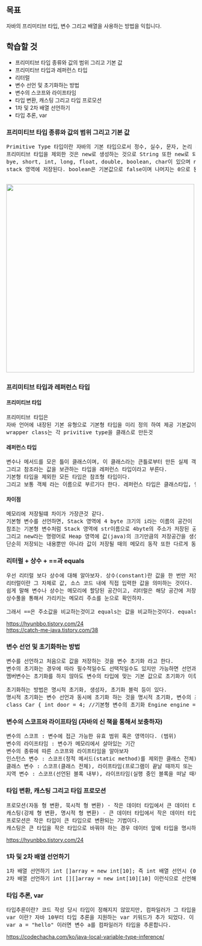 ## 목표
자바의 프리미티브 타입, 변수 그리고 배열을 사용하는 방법을 익힙니다. <br>

## 학습할 것 
- 프리미티브 타입 종류와 값의 범위 그리고 기본 값
- 프리미티브 타입과 레퍼런스 타입
- 리터럴
- 변수 선언 및 초기화하는 방법
- 변수의 스코프와 라이프타임
- 타입 변환, 캐스팅 그리고 타입 프로모션
- 1차 및 2차 배열 선언하기
- 타입 추론, var


### 프리미티브 타입 종류와 값의 범위 그리고 기본 값
<pre>
Primitive Type 타입이란 자바의 기본 타입으로서 정수, 실수, 문자, 논리 리터럴을 직접 저장하는 타입을 말한다.
프리미티브 타입을 제외한 것은 new로 생성하는 것으로 String 또한 new로 되지만 ""을 통해서 생성할 수 있다.
bye, short, int, long, float, double, boolean, char이 있으며 null이 허용되지 않으며 기본값이 존재한다.
stack 영역에 저장된다. boolean은 기본값으로 false이며 나머지는 0으로 된다.

</pre>
<img src="https://user-images.githubusercontent.com/79621675/158049954-402f04b1-55ff-4102-b134-b618b67b4dec.png" width=500/>
<https://devjun.tistory.com/54> <br>


### 프리미티브 타입과 레퍼런스 타입
#### 프리미티브 타입
<pre>
프리미티브 타입은 
자바 언어에 내장된 기본 유형으로 기본형 타입을 미리 정의 하여 제공 기본값이 있기 때문에 Null이 존재하지 않음 실제 값을 저장하는 공간으로 stack 메모리에 저장 
wrapper class는 각 privitive type을 클래스로 만든것
</pre>

#### 레퍼런스 타입
<pre>
변수나 메서드를 모은 틀이 클래스이며, 이 클래스라는 큰틀로부터 만든 실제 객체가 인스턴스이고, 생성된 인스턴스를 사용하려면 그 인스턴스를 적정하는 정보를 알아 둘 필요가 있다. 그 정보를 참조 라고 부른다. 
그리고 참조라는 값을 보관하는 타입을 레퍼런스 타입이라고 부른다. 
기본형 타입을 제외한 모든 타입은 참조형 타입이다.
그리고 보통 객체 라는 이름으로 부르기다 한다. 레퍼런스 타입은 클래스타입, 인터페이스 타입, 배열 타입, 열거타입 으로 나눠진다.
</pre>
#### 차이점
<pre>
메모리에 저장될떄 차이가 가장큰것 같다.
기본형 변수를 선언하면, Stack 영역에 4 byte 크기의 i라는 이름의 공간이 생기고 값 10이 저장된다. (stack만 사용)
참조는 기본형 변수처럼 Stack 영역에 str이름으로 4byte의 주소가 저장된 공간이 생성된다. (stack과 heap을 사용)
그리고 new라는 명령어로 Heap 영역에 값(java)의 크기만큼의 저장공간을 생성하고, 해당 공간의 주소 값을 Stack 영역의 str 이름의 변수에 할당해준다.
단순히 저장되는 내용뿐만 아니라 값이 저장될 때의 메모리 동작 또한 다르게 동작한다.
</pre>


### 리터럴 + 상수 + ==과 equals
<pre>
우선 리터럴 보다 상수에 대해 알아보자. 상수(constant)란 값을 한 번만 저장할 수 있는 공간이다.
리터럴이란 그 자체로 값, 소스 코드 내에 직접 입력한 값을 의미하는 것이다. 변수 혹은 상수에 저장되는 값이다.
쉽게 말해 변수나 상수는 메모리에 할당된 공간이고, 리터럴은 해당 공간에 저장된 값이다.
상수풀을 통해서 가리키는 메모리 주소를 눈으로 확인하자. 

그래서 ==은 주소값을 비교하는것이고 equals는 값을 비교하는것이다. equals는 주로 에디터에서 만들어 주는것을 통해서 생성하자 그러면 객체도 비교가능하다.
</pre>
<https://hyunbbo.tistory.com/24> <br>
<https://catch-me-java.tistory.com/38> <br>

### 변수 선언 및 초기화하는 방법
<pre>
변수를 선언하고 처음으로 값을 저장하는 것을 변수 초기화 라고 한다. 
변수의 초기화는 경우에 따라 필수적일수도 선택적일수도 있지만 가능하면 선언과 동시에 적절한 값으로 초기화하는 것이 바람직하다.
멤버변수는 초기화를 하지 않아도 변수의 타입에 맞는 기본 값으로 초기화가 이루어지지만 지역변수는 사용하기 전에 반드시 초기화가 이루어 져야 한다.

초기화하는 방법은 명시적 초기화, 생성자, 초기화 블럭 등이 있다. 
명시적 초기화는 변수 선언과 동시에 초기화 하는 것을 명시적 초기화, 변수의 초기화 라고 한다. 
class Car { int door = 4; //기본형 변수의 초기화 Engine engine = new Engine(); //참조형 변수의 초기화 } 이런식으로 초기화를 해준다.
</pre>


### 변수의 스코프와 라이프타임 (자바의 신 책을 통해서 보충하자)
<pre>
변수의 스코프 : 변수에 접근 가능한 유효 범위 혹은 영역이다. (범위)
변수의 라이프타임 : 변수가 메모리에서 살아있는 기간
변수의 종류에 따른 스코프와 라이프타임을 알아보자
인스턴스 변수 : 스코프(정적 메서드(static method)를 제외한 클래스 전체), 라이프타임(객체가 메모리에 남아 있을 때까지( GC(Garbage Collector)에 의해 소멸 전까지))
클래스 변수 : 스코프(클래스 전체), 라이프타임(프로그램이 끝날 때까지 또는 클래스가 메모리에 로드되는 동안 (프로그램 종료 시점까지)) 
지역 변수 : 스코프(선언된 블록 내부), 라이프타임(실행 중인 블록을 떠날 때까지 (블록 종료 시 까지))
</pre>


### 타입 변환, 캐스팅 그리고 타입 프로모션
<pre>
프로모션(자동 형 변환, 묵시적 형 변환) - 작은 데이터 타입에서 큰 데이터 타입으로 형 변환 되는 것. (컴파일러가 자동 수행)
캐스팅(강제 형 변환, 명시적 형 변환) - 큰 데이터 타입에서 작은 데이터 타입으로 형 변환 되는 것.
프로모션은 작은 타입이 큰 타입으로 변환되는 기법이다.
캐스팅은 큰 타입을 작은 타입으로 바꿔야 하는 경우 데이터 앞에 타입을 명시하여 강제로 타입을 변환하게 하는 기법이다.
</pre>
<https://hyunbbo.tistory.com/24><br>

### 1차 및 2차 배열 선언하기
<pre>
1차 배열 선언하기 int []array = new int[10]; 즉 int 배열 선언시 {0,0,0,0,0,0,0,0,0,0} 와 같이 0으로 10개의 값이 초기화된다.
2차 배열 선언하기 int [][]array = new int[10][10] 이런식으로 선언해준다
</pre>


### 타입 추론, var
<pre>
타입추론이란? 코드 작성 당시 타입이 정해지지 않았지만, 컴파일러가 그 타입을 유추하는 것이다.
var 이란? 자바 10부터 타입 추론을 지원하는 var 키워드가 추가 되었다. 이 키워드는 지역변수 이면서 선언과 동시에 생성자가 필수적으로 요구된다.
var a = "hello" 이러면 변수 a를 컴파일러가 타입을 추론합니다.
</pre>
<https://codechacha.com/ko/java-local-variable-type-inference/><br>

